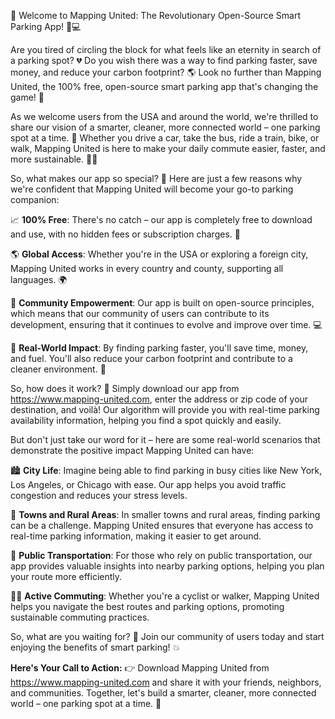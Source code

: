 🎉 Welcome to Mapping United: The Revolutionary Open-Source Smart Parking App! 🚗💻

Are you tired of circling the block for what feels like an eternity in search of a parking spot? 💔 Do you wish there was a way to find parking faster, save money, and reduce your carbon footprint? 🌎 Look no further than Mapping United, the 100% free, open-source smart parking app that's changing the game! 🚀

As we welcome users from the USA and around the world, we're thrilled to share our vision of a smarter, cleaner, more connected world – one parking spot at a time. 🌈 Whether you drive a car, take the bus, ride a train, bike, or walk, Mapping United is here to make your daily commute easier, faster, and more sustainable. 🚴‍♀️

So, what makes our app so special? 🤔 Here are just a few reasons why we're confident that Mapping United will become your go-to parking companion:

📈 **100% Free**: There's no catch – our app is completely free to download and use, with no hidden fees or subscription charges. 💸

🌎 **Global Access**: Whether you're in the USA or exploring a foreign city, Mapping United works in every country and county, supporting all languages. 🌍

💪 **Community Empowerment**: Our app is built on open-source principles, which means that our community of users can contribute to its development, ensuring that it continues to evolve and improve over time. 💻

🚀 **Real-World Impact**: By finding parking faster, you'll save time, money, and fuel. You'll also reduce your carbon footprint and contribute to a cleaner environment. 🌟

So, how does it work? 🤔 Simply download our app from https://www.mapping-united.com, enter the address or zip code of your destination, and voilà! Our algorithm will provide you with real-time parking availability information, helping you find a spot quickly and easily.

But don't just take our word for it – here are some real-world scenarios that demonstrate the positive impact Mapping United can have:

🏙️ **City Life**: Imagine being able to find parking in busy cities like New York, Los Angeles, or Chicago with ease. Our app helps you avoid traffic congestion and reduces your stress levels.

🌳 **Towns and Rural Areas**: In smaller towns and rural areas, finding parking can be a challenge. Mapping United ensures that everyone has access to real-time parking information, making it easier to get around.

🚕 **Public Transportation**: For those who rely on public transportation, our app provides valuable insights into nearby parking options, helping you plan your route more efficiently.

🏃‍♂️ **Active Commuting**: Whether you're a cyclist or walker, Mapping United helps you navigate the best routes and parking options, promoting sustainable commuting practices.

So, what are you waiting for? 🤔 Join our community of users today and start enjoying the benefits of smart parking! 💥

**Here's Your Call to Action:** 👉 Download Mapping United from https://www.mapping-united.com and share it with your friends, neighbors, and communities. Together, let's build a smarter, cleaner, more connected world – one parking spot at a time. 🌈